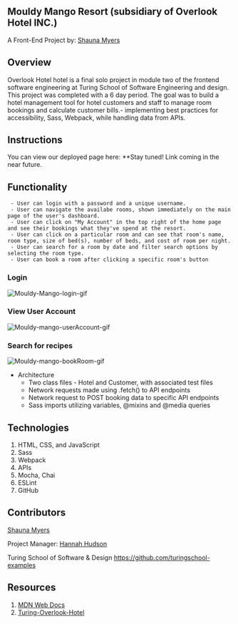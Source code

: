 ## Mouldy Mango Resort (subsidiary of Overlook Hotel INC.)

A Front-End Project by: [Shauna Myers](https://github.com/ShaunaMyers)

## Overview
  Overlook Hotel hotel is a final solo project in module two of the frontend software engineering at Turing School of Software Engineering and design. This project was completed with a 6 day period. The goal was to build a hotel management tool for hotel customers and staff to manage room bookings and calculate customer bills.- implementing best practices for accessibility, Sass, Webpack, while handling data from APIs. 

## Instructions
  You can view our deployed page here: **Stay tuned! Link coming in the near future.

## Functionality

     - User can login with a password and a unique username.
     - User can navigate the availabe rooms, shown immediately on the main page of the user's dashboard.
     - User can click on "My Account" in the top right of the home page and see their bookings what they've spend at the resort.
     - User can click on a particular room and can see that room's name, room type, size of bed(s), number of beds, and cost of room per night.
     - User can search for a room by date and filter search options by selecting the room type.
     - User can book a room after clicking a specific room's button

### Login


![Mouldy-Mango-login-gif](https://media.giphy.com/media/CwNOKEkh8yMwROGGPd/giphy.gif)


   
### View User Account

![Mouldy-mango-userAccount-gif](https://media.giphy.com/media/uwlZfV7ICfiom06zIG/giphy.gif)




### Search for recipes

![Mouldy-mango-bookRoom-gif](https://media.giphy.com/media/4hW3ZAP5Ijg4wnKL4v/giphy.gif)


  
  * Architecture 
    * Two class files - Hotel and Customer, with associated test files
    * Network requests made using .fetch() to API endpoints 
    * Network request to POST booking data to specific API endpoints
    * Sass imports utilizing variables, @mixins and @media queries


## Technologies
  1. HTML, CSS, and JavaScript
  2. Sass
  3. Webpack
  4. APIs
  5. Mocha, Chai
  6. ESLint
  7. GitHub

## Contributors
  
[Shauna Myers](https://github.com/ShaunaMyers)

Project Manager: [Hannah Hudson](https://github.com/hannahhch)
  
Turing School of Software & Design https://github.com/turingschool-examples

## Resources
  1. [MDN Web Docs](https://developer.mozilla.org/en-US/)
  2. [Turing-Overlook-Hotel](https://frontend.turing.edu/projects/overlook.html)
